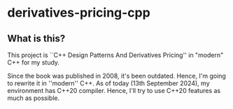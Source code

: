 # derivatives-pricing-cpp

## What is this?

This project is ``C++ Design Patterns And Derivatives Pricing'' in "modern" C++ for my study.

Since the book was published in 2008, it's been outdated. Hence, I'm going to rewrite it in ''modern'' C++. As of today (13th September 2024), my environment has C++20 compiler. Hence, I'll try to use C++20 features as much as possible.
